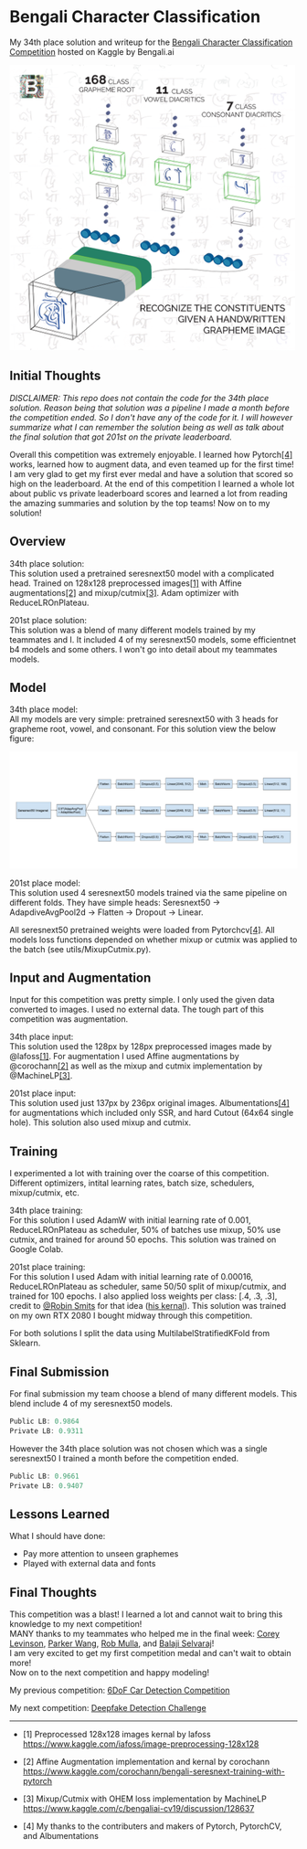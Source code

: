 # Bengali Character Classification

My 34th place solution and writeup for the [Bengali Character Classification Competition](https://www.kaggle.com/c/bengaliai-cv19) hosted on Kaggle by Bengali.ai

<img src='https://github.com/GreatGameDota/Bengali-Character-Classification/blob/master/assets/comp.png?raw=true' alt='comp' title='comp' height=500 width=500>

## Initial Thoughts

<i>DISCLAIMER: This repo does not contain the code for the 34th place solution. Reason being that solution was a pipeline I made a month before the competition ended. So I don't have any of the code for it. I will however summarize what I can remember the solution being as well as talk about the final solution that got 201st on the private leaderboard.</i>

Overall this competition was extremely enjoyable. I learned how Pytorch[[4]](https://github.com/GreatGameDota/Bengali-Character-Classification#final-thoughts) works, learned how to augment data, and even teamed up for the first time! I am very glad to get my first ever medal and have a solution that scored so high on the leaderboard. At the end of this competition I learned a whole lot about public vs private leaderboard scores and learned a lot from reading the amazing summaries and solution by the top teams! Now on to my solution!

## Overview

34th place solution:  
This solution used a pretrained seresnext50 model with a complicated head. Trained on 128x128 preprocessed images[[1]](https://github.com/GreatGameDota/Bengali-Character-Classification#final-thoughts) with Affine augmentations[[2]](https://github.com/GreatGameDota/Bengali-Character-Classification#final-thoughts) and mixup/cutmix[[3]](https://github.com/GreatGameDota/Bengali-Character-Classification#final-thoughts). Adam optimizer with ReduceLROnPlateau.

201st place solution:  
This solution was a blend of many different models trained by my teammates and I. It included 4 of my seresnext50 models, some efficientnet b4 models and some others. I won't go into detail about my teammates models.

## Model

34th place model:  
All my models are very simple: pretrained seresnext50 with 3 heads for grapheme root, vowel, and consonant. For this solution view the below figure:

<img src='https://github.com/GreatGameDota/Bengali-Character-Classification/blob/master/assets/model.png?raw=true'>

201st place model:  
This solution used 4 seresnext50 models trained via the same pipeline on different folds. They have simple heads: Seresnext50 -> AdapdiveAvgPool2d -> Flatten -> Dropout -> Linear.

All seresnext50 pretrained weights were loaded from Pytorchcv[[4]](https://github.com/GreatGameDota/Bengali-Character-Classification#final-thoughts). All models loss functions depended on whether mixup or cutmix was applied to the batch (see utils/MixupCutmix.py).

## Input and Augmentation

Input for this competition was pretty simple. I only used the given data converted to images. I used no external data. The tough part of this competition was augmentation.

34th place input:  
This solution used the 128px by 128px preprocessed images made by @lafoss[[1]](https://github.com/GreatGameDota/Bengali-Character-Classification#final-thoughts). For augmentation I used Affine augmentations by @corochann[[2]](https://github.com/GreatGameDota/Bengali-Character-Classification#final-thoughts) as well as the mixup and cutmix implementation by @MachineLP[[3]](https://github.com/GreatGameDota/Bengali-Character-Classification#final-thoughts).

201st place input:  
This solution used just 137px by 236px original images. Albumentations[[4]](https://github.com/GreatGameDota/Bengali-Character-Classification#final-thoughts) for augmentations which included only SSR, and hard Cutout (64x64 single hole). This solution also used mixup and cutmix.

## Training

I experimented a lot with training over the coarse of this competition. Different optimizers, intital learning rates, batch size, schedulers, mixup/cutmix, etc.

34th place training:  
For this solution I used AdamW with initial learning rate of 0.001, ReduceLROnPlateau as scheduler, 50% of batches use mixup, 50% use cutmix, and trained for around 50 epochs. This solution was trained on Google Colab.

201st place training:  
For this solution I used Adam with initial learning rate of 0.00016, ReduceLROnPlateau as scheduler, same 50/50 split of mixup/cutmix, and trained for 100 epochs. I also applied loss weights per class: [.4, .3, .3], credit to [@Robin Smits](https://www.kaggle.com/rsmits) for that idea ([his kernal](https://www.kaggle.com/rsmits/keras-efficientnet-b3-training-inference)). This solution was trained on my own RTX 2080 I bought midway through this competition.

For both solutions I split the data using MultilabelStratifiedKFold from Sklearn.

## Final Submission

For final submission my team choose a blend of many different models. This blend include 4 of my seresnext50 models.

```c
Public LB: 0.9864
Private LB: 0.9311
```

However the 34th place solution was not chosen which was a single seresnext50 I trained a month before the competition ended.

```c
Public LB: 0.9661
Private LB: 0.9407
```

## Lessons Learned

What I should have done:
- Pay more attention to unseen graphemes
- Played with external data and fonts

## Final Thoughts

This competition was a blast! I learned a lot and cannot wait to bring this knowledge to my next competition!  
MANY thanks to my teammates who helped me in the final week:
[Corey Levinson](https://www.kaggle.com/returnofsputnik), [Parker Wang](https://www.kaggle.com/cswwp347724), [Rob Mulla](https://www.kaggle.com/robikscube), and [Balaji Selvaraj](https://www.kaggle.com/dhakshiin1601)!  
I am very excited to get my first competition medal and can't wait to obtain more!  
Now on to the next competition and happy modeling!

My previous competition: [6DoF Car Detection Competition](https://github.com/GreatGameDota/6DoF-Car-Detection-from-RGB-Images)

My next competition: [Deepfake Detection Challenge](https://github.com/GreatGameDota/Deepfake-Detection/)

---

- [1] Preprocessed 128x128 images kernal by lafoss https://www.kaggle.com/iafoss/image-preprocessing-128x128

- [2] Affine Augmentation implementation and kernal by corochann https://www.kaggle.com/corochann/bengali-seresnext-training-with-pytorch

- [3] Mixup/Cutmix with OHEM loss implementation by MachineLP https://www.kaggle.com/c/bengaliai-cv19/discussion/128637

- [4] My thanks to the contributers and makers of Pytorch, PytorchCV, and Albumentations
